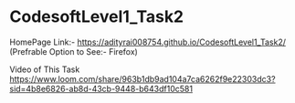 # CodesoftLevel1_Task2
HomePage Link:- https://adityrai008754.github.io/CodesoftLevel1_Task2/
(Prefrable Option to See:- Firefox)

Video of This Task
https://www.loom.com/share/963b1db9ad104a7ca6262f9e22303dc3?sid=4b8e6826-ab8d-43cb-9448-b643df10c581

